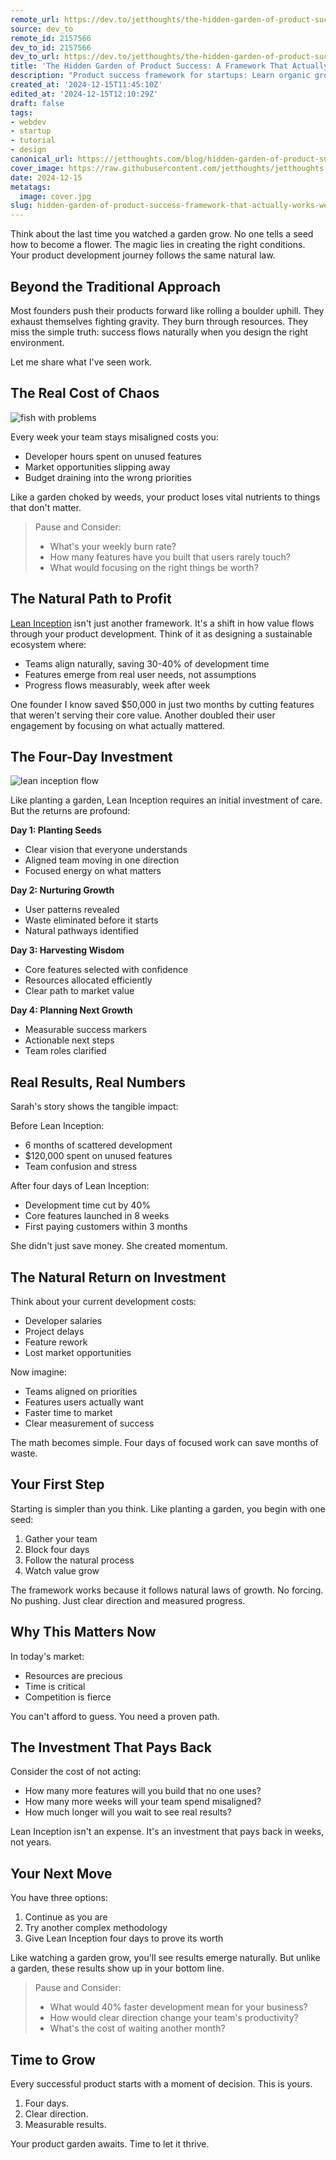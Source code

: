 ```yaml
---
remote_url: https://dev.to/jetthoughts/the-hidden-garden-of-product-success-a-framework-that-actually-works-40m6
source: dev_to
remote_id: 2157566
dev_to_id: 2157566
dev_to_url: https://dev.to/jetthoughts/the-hidden-garden-of-product-success-a-framework-that-actually-works-40m6
title: 'The Hidden Garden of Product Success: A Framework That Actually Works'
description: "Product success framework for startups: Learn organic growth principles that actually work. Practical guide for founders building sustainable products and teams ✓"
created_at: '2024-12-15T11:45:10Z'
edited_at: '2024-12-15T12:10:29Z'
draft: false
tags:
- webdev
- startup
- tutorial
- design
canonical_url: https://jetthoughts.com/blog/hidden-garden-of-product-success-framework-that-actually-works-webdev-startup/
cover_image: https://raw.githubusercontent.com/jetthoughts/jetthoughts.github.io/master/content/blog/hidden-garden-of-product-success-framework-that-actually-works-webdev-startup/cover.jpg
date: 2024-12-15
metatags:
  image: cover.jpg
slug: hidden-garden-of-product-success-framework-that-actually-works-webdev-startup
---
```

Think about the last time you watched a garden grow. No one tells a seed how to become a flower. The magic lies in creating the right conditions. Your product development journey follows the same natural law.

## Beyond the Traditional Approach

Most founders push their products forward like rolling a boulder uphill. They exhaust themselves fighting gravity. They burn through resources. They miss the simple truth: success flows naturally when you design the right environment.

Let me share what I've seen work.

## The Real Cost of Chaos

![fish with problems](file_0.png)

Every week your team stays misaligned costs you:

- Developer hours spent on unused features
- Market opportunities slipping away
- Budget draining into the wrong priorities

Like a garden choked by weeds, your product loses vital nutrients to things that don't matter.

> Pause and Consider:
>
> - What's your weekly burn rate?
> - How many features have you built that users rarely touch?
> - What would focusing on the right things be worth?

## The Natural Path to Profit

[Lean Inception](https://martinfowler.com/articles/lean-inception/) isn't just another framework. It's a shift in how value flows through your product development. Think of it as designing a sustainable ecosystem where:

- Teams align naturally, saving 30-40% of development time
- Features emerge from real user needs, not assumptions
- Progress flows measurably, week after week

One founder I know saved $50,000 in just two months by cutting features that weren't serving their core value. Another doubled their user engagement by focusing on what actually mattered.

## The Four-Day Investment

![lean inception flow](file_1.png)

Like planting a garden, Lean Inception requires an initial investment of care. But the returns are profound:

**Day 1: Planting Seeds**

- Clear vision that everyone understands
- Aligned team moving in one direction
- Focused energy on what matters

**Day 2: Nurturing Growth**

- User patterns revealed
- Waste eliminated before it starts
- Natural pathways identified

**Day 3: Harvesting Wisdom**

- Core features selected with confidence
- Resources allocated efficiently
- Clear path to market value

**Day 4: Planning Next Growth**

- Measurable success markers
- Actionable next steps
- Team roles clarified

## Real Results, Real Numbers

Sarah's story shows the tangible impact:

Before Lean Inception:

- 6 months of scattered development
- $120,000 spent on unused features
- Team confusion and stress

After four days of Lean Inception:

- Development time cut by 40%
- Core features launched in 8 weeks
- First paying customers within 3 months

She didn't just save money. She created momentum.

## The Natural Return on Investment

Think about your current development costs:

- Developer salaries
- Project delays
- Feature rework
- Lost market opportunities

Now imagine:

- Teams aligned on priorities
- Features users actually want
- Faster time to market
- Clear measurement of success

The math becomes simple. Four days of focused work can save months of waste.

## Your First Step

Starting is simpler than you think. Like planting a garden, you begin with one seed:

1. Gather your team
1. Block four days
1. Follow the natural process
1. Watch value grow

The framework works because it follows natural laws of growth. No forcing. No pushing. Just clear direction and measured progress.

## Why This Matters Now

In today's market:

- Resources are precious
- Time is critical
- Competition is fierce

You can't afford to guess. You need a proven path.

## The Investment That Pays Back

Consider the cost of not acting:

- How many more features will you build that no one uses?
- How many more weeks will your team spend misaligned?
- How much longer will you wait to see real results?

Lean Inception isn't an expense. It's an investment that pays back in weeks, not years.

## Your Next Move

You have three options:

1. Continue as you are
2. Try another complex methodology
3. Give Lean Inception four days to prove its worth

Like watching a garden grow, you'll see results emerge naturally. But unlike a garden, these results show up in your bottom line.

> Pause and Consider:
>
> - What would 40% faster development mean for your business?
> - How would clear direction change your team's productivity?
> - What's the cost of waiting another month?

## Time to Grow

Every successful product starts with a moment of decision. This is yours.

1. Four days.
1. Clear direction.
1. Measurable results.

Your product garden awaits. Time to let it thrive.
